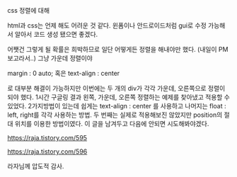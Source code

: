 css 정렬에 대해

html과 css는 언제 해도 어려운 것 같다. 윈폼이나 안드로이드처럼 gui로 수정 가능해서 알아서 코드 생성 됐으면 좋겠다. 

어쨋건 그렇게 될 확률은 희박하므로 일단 어떻게든 정렬을 해내야만 했다. (내일이 PM 보고라서..) 그냥 가운데 정렬이야 

margin : 0 auto; 혹은 text-align : center 

로 대부분 해결이 가능하지만 이번에는 두 개의 div가 각각 가운데, 오른쪽으로 정렬이 되야 했다. 1시간 구글링 결과 왼쪽, 가운데, 오른쪽 정렬하는 예제를 찾아냈고 적용할 수 있었다. 2가지방법이 있는데 쉽게는 text-align : center 를 사용하고 나머지는 float : left, right를 각각 사용하는 방법. 두 번째는 실제로 적용해보진 않았지만 position의 절대 위치를 이용한 방법이였다. 이 글을 남겨두고 다음에 안되면 시도해봐야겠다. 

https://raja.tistory.com/595

https://raja.tistory.com/596

라자님께 압도적 감사.